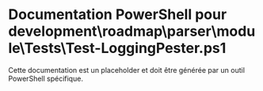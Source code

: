 # Documentation PowerShell pour development\roadmap\parser\module\Tests\Test-LoggingPester.ps1

Cette documentation est un placeholder et doit être générée par un outil PowerShell spécifique.
